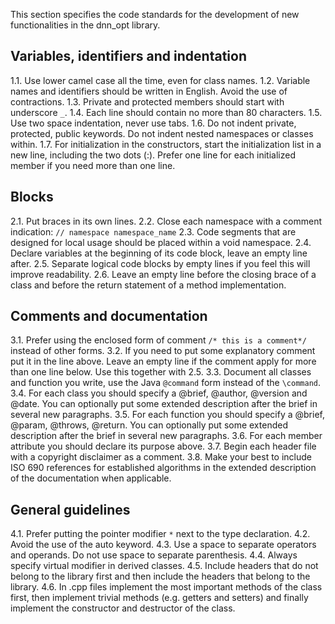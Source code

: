 This section specifies the code standards for the development of new functionalities in the dnn_opt library.

## Variables, identifiers and indentation

  1.1. Use lower camel case all the time, even for class names.
  1.2. Variable names and identifiers should be written in English. Avoid the use of contractions.
  1.3. Private and protected members should start with underscore `_`.
  1.4. Each line should contain no more than 80 characters.
  1.5. Use two space indentation, never use tabs.
  1.6. Do not indent private, protected, public keywords. Do not indent nested namespaces or classes within.
  1.7. For initialization in the constructors, start the initialization list in a new line, including the two dots (:). Prefer one line for each initialized member if you need more than one line.

## Blocks

  2.1. Put braces in its own lines.
  2.2. Close each namespace with a comment indication: ` // namespace namespace_name `
  2.3. Code segments that are designed for local usage should be placed within a void namespace.
  2.4. Declare variables at the beginning of its code block, leave an empty line after.
  2.5. Separate logical code blocks by empty lines if you feel this will improve readability.
  2.6. Leave an empty line before the closing brace of a class and before the return statement of a method implementation.

## Comments and documentation

  3.1. Prefer using the enclosed form of comment ` /* this is a comment*/ ` instead of other forms.
  3.2. If you need to put some explanatory comment put it in the line above. Leave an empty line if the comment apply for more than one line below. Use this together with 2.5.
  3.3. Document all classes and function you write, use the Java `@command` form instead of the `\command`.
  3.4. For each class you should specify a @brief, @author, @version and @date. You can optionally put some extended description after the brief in several new paragraphs.
  3.5. For each function you should specify a @brief, @param, @throws, @return. You can optionally put some extended description after the brief in several new paragraphs.
  3.6. For each member attribute you should declare its purpose above.
  3.7. Begin each header file with a copyright disclaimer as a comment.
  3.8. Make your best to include ISO 690 references for established algorithms in the extended description of the documentation when applicable.

## General guidelines

  4.1. Prefer putting the pointer modifier `*` next to the type declaration.
  4.2. Avoid the use of the auto keyword.
  4.3. Use a space to separate operators and operands. Do not use space to separate parenthesis.
  4.4. Always specify virtual modifier in derived classes.
  4.5. Include headers that do not belong to the library first and then include the headers that belong to the library.
  4.6. In .cpp files implement the most important methods of the class first, then implement trivial methods (e.g. getters and setters) and finally implement the constructor and destructor of the class.
